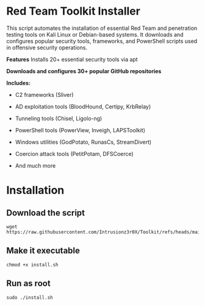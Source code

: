 
# Red Team Toolkit Installer


This script automates the installation of essential Red Team and penetration testing tools on Kali Linux or Debian-based systems. It downloads and configures popular security tools, frameworks, and PowerShell scripts used in offensive security operations.

**Features**
Installs 20+ essential security tools via apt

**Downloads and configures 30+ popular GitHub repositories**

**Includes:**

* C2 frameworks (Sliver)

* AD exploitation tools (BloodHound, Certipy, KrbRelay)

* Tunneling tools (Chisel, Ligolo-ng)

* PowerShell tools (PowerView, Inveigh, LAPSToolkit)

* Windows utilities (GodPotato, RunasCs, StreamDivert)

* Coercion attack tools (PetitPotam, DFSCoerce)

* And much more

# Installation

## Download the script
```
wget https://raw.githubusercontent.com/Intrusionz3r0X/Toolkit/refs/heads/main/RedTeamTools.sh
```
## Make it executable
```
chmod +x install.sh
```
## Run as root
```
sudo ./install.sh
```
